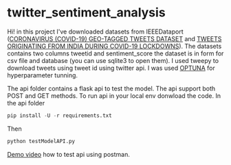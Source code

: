# twitter_sentiment_analysis

Hi! in this project I've downloaded datasets from IEEEDataport ([CORONAVIRUS (COVID-19) GEO-TAGGED TWEETS DATASET](https://ieee-dataport.org/open-access/coronavirus-covid-19-geo-tagged-tweets-dataset) and [TWEETS ORIGINATING FROM INDIA DURING COVID-19 LOCKDOWNS](https://ieee-dataport.org/open-access/tweets-originating-india-during-covid-19-lockdowns)). The datasets contains two columns tweetid and sentiment_score the dataset is in form for csv file and database (you can use sqlite3 to open them). I used tweepy to download tweets using tweet id using twitter api. I was used [OPTUNA](https://optuna.org/) for hyperparameter tunning.

The api folder contains a flask api to test the model. The api support both POST and GET methods.
To run api in your local env donwload the code. In the api folder

```python
pip install -U -r requirements.txt
```
Then 
```python
python testModelAPI.py
```
[Demo video](https://drive.google.com/file/d/1CdK6b5jFuc8-JEgyoc3GvvQY27ghas6x/view?usp=sharing) how to test api using postman.
